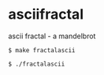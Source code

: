 # asciifractal
ascii fractal - a mandelbrot

```shell
$ make fractalascii
```
```shell
$ ./fractalascii
```
